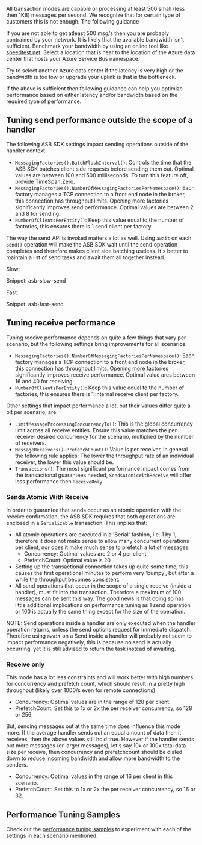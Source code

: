 
All transaction modes are capable or processing at least 500 small (less then 1KB) messages per second. We recognize that for certain type of customers this is not enough. The following guidance 

If you are not able to get atleast 500 msg/s then you are probably contrained by your network. It is likely that the available bandwidth isn't sufficient. Benchmark your bandwidth by using an online tool like [speedtest.net](http://www.speedtest.net/). Select a location that is near to the location of the Azure data center that hosts your Azure Service Bus namespace.

Try to select another Azure data center if the latency is very high or the bandwidth is too low or upgrade your uplink is that is the bottleneck.

If the above is sufficient then following guidance can help you optimize performance based on either latency and/or bandwidth based on the required type of performance.



## Tuning send performance outside the scope of a handler

The following ASB SDK settings impact sending operations outside of the handler context

  * `MessagingFactories().BatchFlushInterval()`: Controls the time that the ASB SDK batches client side requests before sending them out. Optimal values are between 100 and 500 milliseconds. To turn this feature off, provide TimeSpan.Zero.
  * `MessagingFactories().NumberOfMessagingFactoriesPerNamespace()`: Each factory manages a TCP connection to a front end node in the broker, this connection has throughput limits. Opening more factories significantly improves send performance. Optimal values are between 2 and 8 for sending.
  * `NumberOfClientsPerEntity()`: Keep this value equal to the number of factories, this ensures there is 1 send client per factory.

The way the send API is invoked matters a lot as well. Using `await` on each `Send()` operation will make the ASB SDK wait until the send operation completes and therefore makes client side batching useless. It's better to maintain a list of send tasks and await them all together instead.

Slow:

Snippet: asb-slow-send

Fast:

Snippet: asb-fast-send

## Tuning receive performance

Tuning receive performance depends on quite a few things that vary per scenario, but the following settings bring improvements for all scenarios.

  * `MessagingFactories().NumberOfMessagingFactoriesPerNamespace()`: Each factory manages a TCP connection to a front end node in the broker, this connection has throughput limits. Opening more factories significantly improves receive performance. Optimal value ares between 16 and 40 for receiving.
  * `NumberOfClientsPerEntity()`: Keep this value equal to the number of factories, this ensures there is 1 internal receive client per factory.

Other settings that impact performance a lot, but their values differ quite a bit per scenario, are:

  * `LimitMessageProcessingConcurrencyTo()`: This is the global concurrency limit across all receive entities. Ensure this value matches the per receiver desired concurrency for the scenario, multiplied by the number of receivers.
  * `MessageReceivers().PrefetchCount()`: Value is per receiver, in general the following rule applies: The lower the throughput rate of an individual receiver, the lower this value should be.
  * `Transactions()`: The most significant performance impact comes from the transactional guarantees needed, `SendsAtomicWithReceive` will offer less performance then `ReceiveOnly`.

### Sends Atomic With Receive

In order to guarantee that sends occur as an atomic operation with the receive confirmation, the ASB SDK requires that both operations are enclosed in a `Serializable` transaction. This implies that:

  * All atomic operations are executed in a 'Serial' fashion, i.e. 1 by 1, therefore it does not make sense to allow many concurrent operations per client, nor does it make much sense to prefetch a lot of messages.
	  - Concurrency: Optimal values are 2 or 4 per client
	  - PrefetchCount: Optimal value is 20
  * Setting up the transactional connection takes up quite some time, this causes the first operational minutes to perform very 'bumpy', but after a while the throughput becomes consistent.
  * All send operations that occur in the scope of a single receive (inside a handler), must fit into the transaction. Therefore a maximum of 100 messages can be sent this way. The good news is that doing so has little additional implications on performance tuning as 1 send operation or 100 is actually the same thing except for the size of the operation.

NOTE: Send operations inside a handler are only executed when the handler operation returns, unless the send options request for immediate dispatch. Therefore using `await` on a Send inside a handler will probably not seem to impact performance negatively, this is because no send is actually occurring, yet it is still advised to return the task instead of awaiting.

### Receive only

This mode has a lot less constraints and will work better with high numbers for concurrency and prefetch count, which should result in a pretty high throughput (likely over 1000/s even for remote connections)

  * Concurrency: Optimal values are in the range of 128 per client.
  * PrefetchCount: Set this to 1x or 2x the per receiver concurrency, so 128 or 256.

But, sending messages out at the same time does influence this mode more. If the average handler sends out an equal amount of data then it receives, then the above values still hold true. However if the handler sends out more messages (or larger messages), let's say 10x or 100x total data size per receive, then concurrency and prefetchcount should be dialed down to reduce incoming bandwidth and allow more bandwidth to the senders.

  * Concurrency: Optimal values in the range of 16 per client in this scenario.
  * PrefetchCount: Set this to 1x or 2x the per receiver concurrency, so 16 or 32.

## Performance Tuning Samples

Check out the [performance tuning samples](/samples/azure/performance-tuning-asb/) to experiment with each of the settings in each scenario mentioned.






